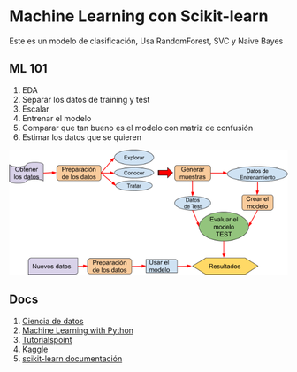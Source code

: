 # Machine Learning con Scikit-learn

Este es un modelo de clasificación, Usa RandomForest, SVC y Naive Bayes

## ML 101

1. EDA
2. Separar los datos de training y test
3. Escalar
4. Entrenar el modelo
5. Comparar que tan bueno es el modelo con matriz de confusión
6. Estimar los datos que se quieren

![ml](docs/mlflow.png)

## Docs

1. [Ciencia de datos](https://www.cienciadedatos.net/documentos/41_machine_learning_con_r_y_caret#Introducci%C3%B3n)
2. [Machine Learning with Python](https://machinelearningmastery.com/machine-learning-in-python-step-by-step/)
3. [Tutorialspoint](https://www.tutorialspoint.com/machine_learning_with_python/machine_learning_with_python_applications.htm)
4. [Kaggle](https://www.kaggle.com/learn/overview)
5. [scikit-learn documentación](https://scikit-learn.org/stable/)